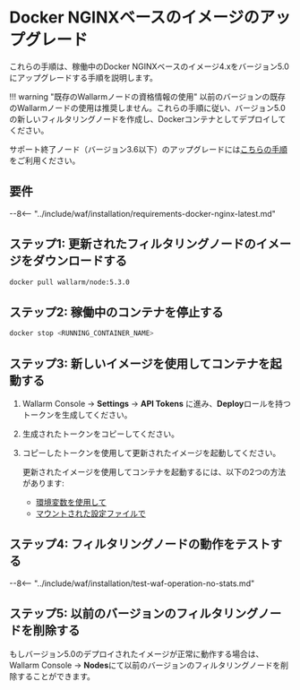 # Docker NGINXベースのイメージのアップグレード

これらの手順は、稼働中のDocker NGINXベースのイメージ4.xをバージョン5.0にアップグレードする手順を説明します。

!!! warning "既存のWallarmノードの資格情報の使用"
    以前のバージョンの既存のWallarmノードの使用は推奨しません。これらの手順に従い、バージョン5.0の新しいフィルタリングノードを作成し、Dockerコンテナとしてデプロイしてください。

サポート終了ノード（バージョン3.6以下）のアップグレードには[こちらの手順](older-versions/docker-container.md)をご利用ください。

## 要件

--8<-- "../include/waf/installation/requirements-docker-nginx-latest.md"

## ステップ1: 更新されたフィルタリングノードのイメージをダウンロードする

``` bash
docker pull wallarm/node:5.3.0
```

## ステップ2: 稼働中のコンテナを停止する

```bash
docker stop <RUNNING_CONTAINER_NAME>
```

## ステップ3: 新しいイメージを使用してコンテナを起動する

1. Wallarm Console → **Settings** → **API Tokens** に進み、**Deploy**ロールを持つトークンを生成してください。
1. 生成されたトークンをコピーしてください。
1. コピーしたトークンを使用して更新されたイメージを起動してください。
    
    更新されたイメージを使用してコンテナを起動するには、以下の2つの方法があります:
    
    * [環境変数を使用して](../admin-en/installation-docker-en.md#run-the-container-passing-the-environment-variables)
    * [マウントされた設定ファイルで](../admin-en/installation-docker-en.md#run-the-container-mounting-the-configuration-file)

## ステップ4: フィルタリングノードの動作をテストする

--8<-- "../include/waf/installation/test-waf-operation-no-stats.md"

## ステップ5: 以前のバージョンのフィルタリングノードを削除する

もしバージョン5.0のデプロイされたイメージが正常に動作する場合は、Wallarm Console → **Nodes**にて以前のバージョンのフィルタリングノードを削除することができます。